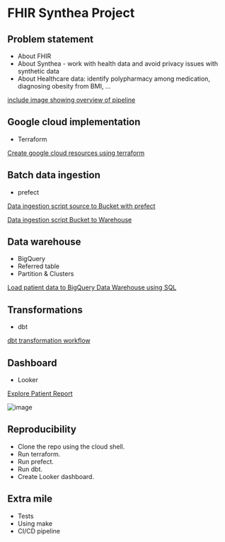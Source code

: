 # FHIR Synthea Project

## Problem statement
* About FHIR
* About Synthea - work with health data and avoid privacy issues with synthetic data
* About Healthcare data: identify polypharmacy among medication, diagnosing obesity from BMI, ...

[include image showing overview of pipeline]()

## Google cloud implementation
* Terraform

[Create google cloud resources using terraform](https://github.com/bsenst/dtc-de-2023/blob/main/fhir-synthea-project/terraform/terraform.tf)

## Batch data ingestion
* prefect 

[Data ingestion script source to Bucket with prefect](https://github.com/bsenst/dtc-de-2023/blob/main/fhir-synthea-project/prefect/web_to_gcs.py)

[Data ingestion script Bucket to Warehouse](https://github.com/bsenst/dtc-de-2023/blob/main/fhir-synthea-project/prefect/web_to_gcs.py)

## Data warehouse
* BigQuery
* Referred table
* Partition & Clusters

[Load patient data to BigQuery Data Warehouse using SQL](https://github.com/bsenst/dtc-de-2023/blob/main/fhir-synthea-project/bigquery/patients.sql)

## Transformations
* dbt

[dbt transformation workflow](https://github.com/bsenst/dtc-de-2023/blob/main/fhir-synthea-project/dbt)

## Dashboard
* Looker

[Explore Patient Report](https://lookerstudio.google.com/reporting/a22f12ec-7b4c-4ec5-bfdb-41be63140b39)

![image](https://user-images.githubusercontent.com/8211411/223867127-2a8bcb6e-ca2f-45eb-9bc2-2e38d0f57638.png)

## Reproducibility
* Clone the repo using the cloud shell.
* Run terraform.
* Run prefect.
* Run dbt.
* Create Looker dashboard.

## Extra mile
* Tests
* Using make
* CI/CD pipeline
